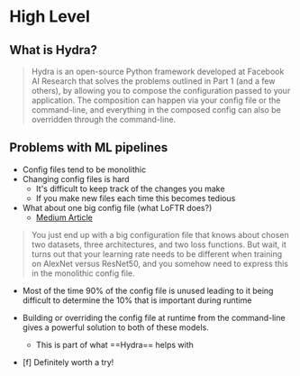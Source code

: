 
# High Level

## What is Hydra?

> Hydra is an open-source Python framework developed at Facebook AI Research that solves the problems outlined in Part 1 (and a few others), by allowing you to compose the configuration passed to your application. The composition can happen via your config file or the command-line, and everything in the composed config can also be overridden through the command-line.


## Problems with ML pipelines

- Config files tend to be monolithic 
- Changing config files is hard
	- It's difficult to keep track of the changes you make 
	- If you make new files each time this becomes tedious
- What about one big config file (what LoFTR does?)
	- [Medium Article](https://medium.com/pytorch/hydra-a-fresh-look-at-configuration-for-machine-learning-projects-50583186b710)
	
> You just end up with a big configuration file that knows about chosen two datasets, three architectures, and two loss functions. But wait, it turns out that your learning rate needs to be different when training on AlexNet versus ResNet50, and you somehow need to express this in the monolithic config file.

- Most of the time 90% of the config file is unused leading to it being difficult to determine the 10% that is important during runtime
- Building or overriding the config file at runtime from the command-line gives a powerful solution to both of these models.
	- This is part of what ==Hydra== helps with

- [f] Definitely worth a try!

